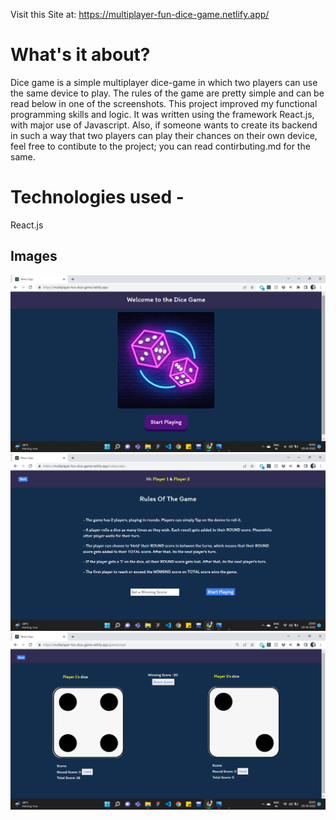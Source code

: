 Visit this Site at: https://multiplayer-fun-dice-game.netlify.app/

# What's it about?

Dice game is a simple multiplayer dice-game in which two players can use the same device to play. The rules of the game are pretty simple and can be read below in one of the screenshots. This project improved my functional programming skills and logic. It was written using the framework React.js, with major use of Javascript. 
Also, if someone wants to create its backend in such a way that two players can play their chances on their own device, feel free to contibute to the project; you can read contirbuting.md for the same.

# Technologies used -
React.js


## Images
![](screenshots/Screenshot%20(721).png)
![](screenshots/Screenshot%20(722).png)
![](screenshots/Screenshot%20(723).png)


